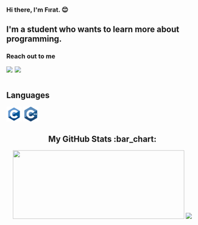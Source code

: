 ### Hi there, I'm Fırat. :blush: 

## I'm a student who wants to learn more about programming.

### Reach out to me




[<img width="22" src="https://unpkg.com/simple-icons@v8/icons/instagram.svg" align="left"/>][instagram]


[<img width="22" src="https://unpkg.com/simple-icons@v8/icons/linkedin.svg" align="left"/>][linkedin]

<br />
<br />




## Languages

<img src="https://raw.githubusercontent.com/github/explore/f3e22f0dca2be955676bc70d6214b95b13354ee8/topics/c/c.png" width="40" height="40">
<img src="https://raw.githubusercontent.com/github/explore/f3e22f0dca2be955676bc70d6214b95b13354ee8/topics/cpp/cpp.png" width="40" height="40">




<h2 align="center">My GitHub Stats :bar_chart:</h2>
<p align="center">
  <img src="https://github-readme-stats.vercel.app/api?username=frtcsk33&show_icons=true&theme=tokyonight" width="450" height="180">
  <img src="https://github-readme-stats.vercel.app/api/top-langs/?username=frtcsk33&layout=compact&theme=tokyonight" height="180">







[instagram]: https://www.instagram.com/c.frat/

[Linkedin]: https://www.linkedin.com/in/firatcoskunn/



